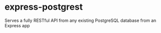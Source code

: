 # express-postgrest
Serves a fully RESTful API from any existing PostgreSQL database from an Express app
